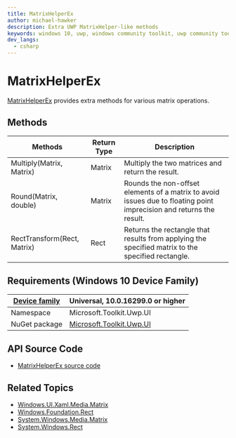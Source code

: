 ```yaml
---
title: MatrixHelperEx
author: michael-hawker
description: Extra UWP MatrixHelper-like methods
keywords: windows 10, uwp, windows community toolkit, uwp community toolkit, uwp toolkit, Extensions, matrix, MatrixHelper, Multiply, round, Rect, Transform
dev_langs:
  - csharp
---
```


# MatrixHelperEx
[MatrixHelperEx](https://docs.microsoft.com/dotnet/api/microsoft.toolkit.uwp.ui.extensions.matrixhelperex) provides extra methods for various matrix operations.

## Methods

| Methods | Return Type | Description |
| -- | -- | -- |
| Multiply(Matrix, Matrix) | Matrix | Multiply the two matrices and return the result. |
| Round(Matrix, double) | Matrix | Rounds the non-offset elements of a matrix to avoid issues due to floating point imprecision and returns the result. |
| RectTransform(Rect, Matrix) | Rect | Returns the rectangle that results from applying the specified matrix to the specified rectangle. |

## Requirements (Windows 10 Device Family)

| [Device family](https://go.microsoft.com/fwlink/p/?LinkID=526370) | Universal, 10.0.16299.0 or higher |
| --- | --- |
| Namespace | Microsoft.Toolkit.Uwp.UI |
| NuGet package | [Microsoft.Toolkit.Uwp.UI](https://www.nuget.org/packages/Microsoft.Toolkit.Uwp.UI/) |

## API Source Code

- [MatrixHelperEx source code](https://github.com/Microsoft/WindowsCommunityToolkit//blob/master/Microsoft.Toolkit/Extensions/Media/MatrixHelperEx.cs)

## Related Topics

- [Windows.UI.Xaml.Media.Matrix](https://docs.microsoft.com/uwp/api/Windows.UI.Xaml.Media.Matrix)
- [Windows.Foundation.Rect](https://docs.microsoft.com/uwp/api/Windows.Foundation.Rect)
- [System.Windows.Media.Matrix](https://msdn.microsoft.com/library/system.windows.media.matrix(v=vs.110).aspx)
- [System.Windows.Rect](https://msdn.microsoft.com/library/system.windows.rect(v=vs.110).aspx)
